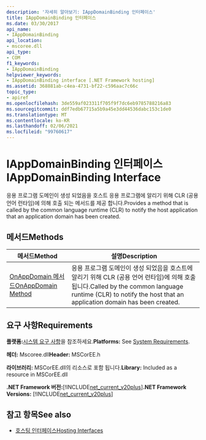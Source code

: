 ```yaml
---
description: '자세히 알아보기: IAppDomainBinding 인터페이스'
title: IAppDomainBinding 인터페이스
ms.date: 03/30/2017
api_name:
- IAppDomainBinding
api_location:
- mscoree.dll
api_type:
- COM
f1_keywords:
- IAppDomainBinding
helpviewer_keywords:
- IAppDomainBinding interface [.NET Framework hosting]
ms.assetid: 368881ab-c4ea-4731-bf22-c596aac7c66c
topic_type:
- apiref
ms.openlocfilehash: 3de559af023311f705f9f7dc6eb9785788216a83
ms.sourcegitcommit: ddf7edb67715a5b9a45e3dd44536dabc153c1de0
ms.translationtype: MT
ms.contentlocale: ko-KR
ms.lasthandoff: 02/06/2021
ms.locfileid: "99760617"
---
```

# <a name="iappdomainbinding-interface"></a><span data-ttu-id="40dc3-103">IAppDomainBinding 인터페이스</span><span class="sxs-lookup"><span data-stu-id="40dc3-103">IAppDomainBinding Interface</span></span>

<span data-ttu-id="40dc3-104">응용 프로그램 도메인이 생성 되었음을 호스트 응용 프로그램에 알리기 위해 CLR (공용 언어 런타임)에 의해 호출 되는 메서드를 제공 합니다.</span><span class="sxs-lookup"><span data-stu-id="40dc3-104">Provides a method that is called by the common language runtime (CLR) to notify the host application that an application domain has been created.</span></span>  
  
## <a name="methods"></a><span data-ttu-id="40dc3-105">메서드</span><span class="sxs-lookup"><span data-stu-id="40dc3-105">Methods</span></span>  
  
|<span data-ttu-id="40dc3-106">메서드</span><span class="sxs-lookup"><span data-stu-id="40dc3-106">Method</span></span>|<span data-ttu-id="40dc3-107">설명</span><span class="sxs-lookup"><span data-stu-id="40dc3-107">Description</span></span>|  
|------------|-----------------|  
|[<span data-ttu-id="40dc3-108">OnAppDomain 메서드</span><span class="sxs-lookup"><span data-stu-id="40dc3-108">OnAppDomain Method</span></span>](iappdomainbinding-onappdomain-method.md)|<span data-ttu-id="40dc3-109">응용 프로그램 도메인이 생성 되었음을 호스트에 알리기 위해 CLR (공용 언어 런타임)에 의해 호출 됩니다.</span><span class="sxs-lookup"><span data-stu-id="40dc3-109">Called by the common language runtime (CLR) to notify the host that an application domain has been created.</span></span>|  
  
## <a name="requirements"></a><span data-ttu-id="40dc3-110">요구 사항</span><span class="sxs-lookup"><span data-stu-id="40dc3-110">Requirements</span></span>  

 <span data-ttu-id="40dc3-111">**플랫폼:**[시스템 요구 사항](../../get-started/system-requirements.md)을 참조하세요.</span><span class="sxs-lookup"><span data-stu-id="40dc3-111">**Platforms:** See [System Requirements](../../get-started/system-requirements.md).</span></span>  
  
 <span data-ttu-id="40dc3-112">**헤더:** Mscoree.dll</span><span class="sxs-lookup"><span data-stu-id="40dc3-112">**Header:** MSCorEE.h</span></span>  
  
 <span data-ttu-id="40dc3-113">**라이브러리:** MSCorEE.dll의 리소스로 포함 됩니다.</span><span class="sxs-lookup"><span data-stu-id="40dc3-113">**Library:** Included as a resource in MSCorEE.dll</span></span>  
  
 <span data-ttu-id="40dc3-114">**.NET Framework 버전:**[!INCLUDE[net_current_v20plus](../../../../includes/net-current-v20plus-md.md)]</span><span class="sxs-lookup"><span data-stu-id="40dc3-114">**.NET Framework Versions:** [!INCLUDE[net_current_v20plus](../../../../includes/net-current-v20plus-md.md)]</span></span>  
  
## <a name="see-also"></a><span data-ttu-id="40dc3-115">참고 항목</span><span class="sxs-lookup"><span data-stu-id="40dc3-115">See also</span></span>

- [<span data-ttu-id="40dc3-116">호스팅 인터페이스</span><span class="sxs-lookup"><span data-stu-id="40dc3-116">Hosting Interfaces</span></span>](hosting-interfaces.md)
